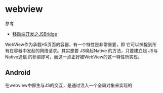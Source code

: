 webview
===

参考
* [移动端开发之JSBridge](https://juejin.im/post/5cc5adde6fb9a031f4160969)

WebView作为承载H5页面的容器，有一个特性是非常重要，即 它可以捕捉到所有在容器中发起的网络请求。其实想要 JS唤起Native 的方法，只要建立起 JS与Native通信 的桥梁即可，而这一点正好被WebView的这一特性所实现。

## Android
在webview中原生与JS的交互，是通过注入一个全局对象来实现的


